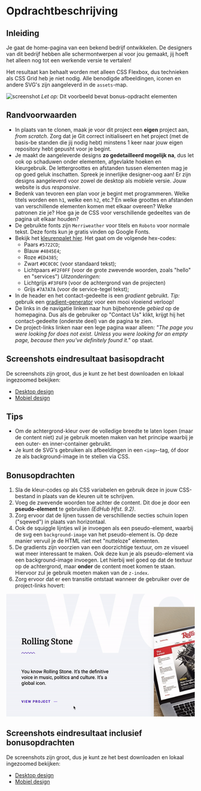 # Opdrachtbeschrijving

## Inleiding

Je gaat de home-pagina van een bekend bedrijf ontwikkelen. De designers van dit bedrijf hebben alle schermontwerpen al
voor jou gemaakt, jij hoeft het alleen nog tot een werkende versie te vertalen!

Het resultaat kan behaalt worden met alleen CSS Flexbox, dus technieken als CSS Grid heb je niet nodig. Alle benodigde
afbeeldingen, iconen en andere SVG's zijn aangeleverd in de `assets`-map.

![screenshot](./assets/screenshots/screenshot-main.png)
_Let op:_ Dit voorbeeld bevat bonus-opdracht elementen

## Randvoorwaarden

* In plaats van te clonen, maak je voor dit project een **eigen** project aan, _from scratch_. Zorg dat je Git correct
  initialiseert en het project (met de basis-be standen die jij nodig hebt) minstens 1 keer naar jouw eigen repository
  hebt gepusht voor je begint.
* Je maakt de aangeleverde designs **zo gedetailleerd mogelijk na**, dus let ook op schaduwen onder elementen,
  afgevlakte hoeken en kleurgebruik. De lettergroottes en afstanden tussen elementen mag je op goed geluk inschatten.
  Spreek je innerlijke designer-oog aan! Er zijn designs aangeleverd voor zowel de desktop als mobiele versie. Jouw
  website is dus _responsive_.
* Bedenk van tevoren een plan voor je begint met programmeren. Welke titels worden een `h1`, welke een `h2`, etc.? En
  welke groottes en afstanden van verschillende elementen komen met elkaar overeen? Welke patronen zie je? Hoe ga je de
  CSS voor verschillende gedeeltes van de pagina uit elkaar houden?
* De gebruikte fonts zijn `Merriweather` voor titels en `Roboto` voor normale tekst. Deze fonts kun je gratis vinden op
  Google Fonts.
* Bekijk het [kleurenpalet hier](https://coolors.co/5722cd-4b49e8-f2f0ff-ed4385-0c0c0c). Het gaat om de volgende
  hex-codes:
    * Paars `#5722CD`;
    * Blauw `#4845E4`;
    * Roze `#ED4385`;
    * Zwart `#0C0C0C` (voor standaard tekst);
    * Lichtpaars `#F2F0FF` (voor de grote zwevende woorden, zoals "hello" en "services")
      _Uitzonderingen:_
    * Lichtgrijs `#F3F6F9` (voor de achtergrond van de projecten)
    * Grijs `#7A7A7A` (voor de service-tegel tekst);
* In de header en het contact-gedeelte is een _gradient_ gebruikt. _Tip:_ gebruik
  een [gradient-generator](https://cssgradient.io/) voor een mooi vloeiend verloop!
* De links in de navigatie linken naar hun bijbehorende _gebied_ op de homepagina. Dus als de gebruiker op "Contact Us"
  klikt, krijgt hij het contact-gedeelte (onderste deel) van de pagina te zien.
* De project-links linken naar een lege pagina waar alleen: _"The page you were looking for does not exist. Unless you
  were looking for an empty page, because then you've definitely found it."_ op staat.

## Screenshots eindresultaat basisopdracht
De screenshots zijn groot, dus je kunt ze het best downloaden en lokaal ingezoomed bekijken:
* [Desktop design](https://github.com/hogeschoolnovi/frontend-html-css-concept-opdracht/blob/master/assets/screenshots/basic/basic-desktop.png)
* [Mobiel design](https://github.com/hogeschoolnovi/frontend-html-css-concept-opdracht/blob/master/assets/screenshots/basic/basic-mobiel.png)

## Tips

* Om de achtergrond-kleur over de volledige breedte te laten lopen (maar de content niet) zul je gebruik moeten maken
  van het principe waarbij je een outer- en inner-container gebruikt.
* Je kunt de SVG's gebruiken als afbeeldingen in een `<img>`-tag, óf door ze als background-image in te stellen via CSS.

## Bonusopdrachten

1. Sla de kleur-codes op als CSS variabelen en gebruik deze in jouw CSS-bestand in plaats van de kleuren uit te schrijven.
2. Voeg de zwevende woorden toe achter de content. Dit doe je door een **pseudo-element** te gebruiken _(EdHub Hfst. 9.2)_.
3. Zorg ervoor dat de lijnen tussen de verschillende secties schuin lopen ("sqewed") in plaats van horizontaal.
4. Ook de squiggle lijntjes wil je invoegen als een pseudo-element, waarbij de svg een `background-image` van het
   pseudo-element is. Op deze manier vervuil je de HTML niet met "nutteloze" elementen.
5. De gradients zijn voorzien van een doorzichtige textuur, om ze visueel wat meer interessant te maken. Ook deze kun je
   als pseudo-element via een background-image invoegen. Let hierbij wel goed op dat de textuur op de achtergrond,
   maar **onder** de content moet komen te staan. Hiervoor zul je gebruik moeten maken van de `z-index`.
6. Zorg ervoor dat er een transitie ontstaat wanneer de gebruiker over de project-links hovert:

![screenshot](./assets/screenshots/bonus/bonus-moving-link.gif)

## Screenshots eindresultaat inclusief bonusopdrachten
De screenshots zijn groot, dus je kunt ze het best downloaden en lokaal ingezoomed bekijken:
* [Desktop design](https://github.com/hogeschoolnovi/frontend-html-css-concept-opdracht/blob/master/assets/screenshots/bonus/bonus-desktop.png)
* [Mobiel design](https://github.com/hogeschoolnovi/frontend-html-css-concept-opdracht/blob/master/assets/screenshots/bonus/bonus-mobiel.png)
